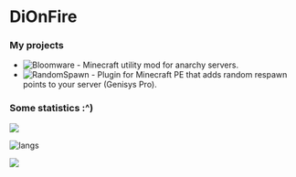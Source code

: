 # DiOnFire

### My projects

- ![Bloomware](https://github.com/TheBreakery/Bloomware) - Minecraft utility mod for anarchy servers.
- ![RandomSpawn](https://github.com/DiOnFire/RandomSpawn-PMMP) - Plugin for Minecraft PE that adds random respawn points to your server (Genisys Pro).

### Some statistics :^)

![](https://github-readme-stats.vercel.app/api?username=dionfire&count_private=true&theme=dracula)

![langs](https://github-readme-stats.vercel.app/api/top-langs/?username=dionfire&layout=compact)

![](https://komarev.com/ghpvc/?username=DiOnFire&color=7421af)
